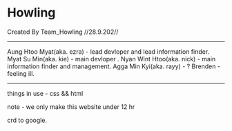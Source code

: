 # Howling
Created By Team_Howling //28.9.202//
***
Aung Htoo Myat(aka. ezra) - lead devloper and lead information finder.
Myat Su Min(aka. kie) - main devloper .
Nyan Wint Htoo(aka. nick) - main information finder and management. 
Agga Min Kyi(aka. rayy) - ?
Brenden - feeling ill.
***
things in use - css && html

note - we only make this website under 12 hr

crd to google.
